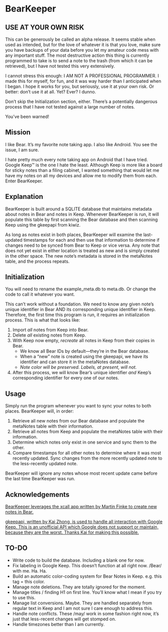 # BearKeeper
## USE AT YOUR OWN RISK
This can be generously be called an alpha release.  It seems stable when used as intended, but for the love of whatever it is that you love, make sure you have backups of your data before you let my amateur code mess with any important stuff. The most destructive action this thing is currently programmed to take is to send a note to the trash (from which it can be retrieved), but I have not tested this very extensively.

I cannot stress this enough: I AM NOT A PROFESSIONAL PROGRAMMER. I made this for myself, for fun, and it was way harder than I anticipated when I began. I hope it works for you, but seriously, use it at your own risk. Or better: don’t use it at all. Yet? Ever? I dunno.

Don’t skip the Initialization section, either. There’s a potentially dangerous process that I have not tested against a large number of notes.

You’ve been warned!

## Mission
I like Bear. It’s my favorite note taking app. I also like Android. You see the issue, I am sure.

I hate pretty much every note taking app on Android that I have tried. Google Keep™ is the one I hate the least. Although Keep is more like a board for sticky notes than a filing cabinet, I wanted something that would let me have my notes on all my devices and allow me to modify them from each. Enter BearKeeper.

## Explanation
BearKeeper is built around a SQLITE database that maintains metadata about notes in Bear and notes in Keep. Whenever BearKeeper is run, it will populate this table by first scanning the Bear database and then scanning Keep using the gkeepapi from kiwiz.

As long as notes exist in both places, BearKeeper will examine the last-updated timestamps for each and then use that information to determine if changes need to be synced from Bear to Keep or vice versa. Any note that does not yet exist in either location is treated as new and is simply created in the other space. The new note’s metadata is stored in the metaNotes table, and the process repeats.

## Initialization
You will need to rename the example_meta.db to meta.db. Or change the code to call it whatever you want.

This can’t work without a foundation. We need to know any given note’s unique identifier in Bear AND its corresponding unique identifier in Keep. Therefore, the first time this program is run, it requires an initialization process. This is what that looks like:

1. Import *all* notes from Keep into Bear.
2. Delete *all* existing notes from Keep.
3. With Keep now empty, *recreate* all notes in Keep from their copies in Bear.
	* We know all Bear IDs by default—they’re in the Bear database.
	* When a “new” note is created using the gkeepapi, we have its identifier and can store it in the metaNotes database.
	* *Note color will be preserved. Labels, at present, will not.*
4. After this process, we will know Bear’s unique identifier *and* Keep’s corresponding identifier for every one of our notes.

## Usage
Simply run the program whenever you want to sync your notes to both places. BearKeeper will, in order:

1. Retrieve all new notes from our Bear database and populate the metaNotes table with their information.
2. Retrieve all notes from Keep and populate the metaNotes table with their information.
3. Determine which notes only exist in one service and sync them to the other.
4. Compare timestamps for all other notes to determine where it was most recently updated. Sync changes from the more recently updated note to the less-recently updated note.

BearKeeper will ignore any notes whose most recent update came before the last time BearKeeper was run.

## Acknowledgements
[BearKeeper leverages the xcall app written by Martin Finke to create new notes in Bear.](https://github.com/robwalton/python-xcall)

[gkeepapi, written by Kai Zhong, is used to handle all interaction with Google Keep. This is an unofficial API which Google does not support or maintain, because they are the worst. Thanks Kai for making this possible.](https://github.com/kiwiz/gkeepapi)

## TO-DO
- Write code to build the database. Including a blank one for now.
- Fix labeling in Google Keep. This doesn’t function at all right now. /Bear/ with me. Ha. Ha.
- Build an automatic color-coding system for Bear Notes in Keep. e.g. this tag = this color.
- Manage note deletions. They are totally ignored for the moment.
- Manage titles / finding H1 on first line. You’ll know what I mean if you try to use this.
- Manage list conversions. Maybe. They are handled separately from regular text in Keep and I am not sure I care enough to address this.
- Handle note conflicts. These /may/ work in some fashion right now, it’s just that less-recent changes will get stomped on.
- Handle timezones better than I am currently.